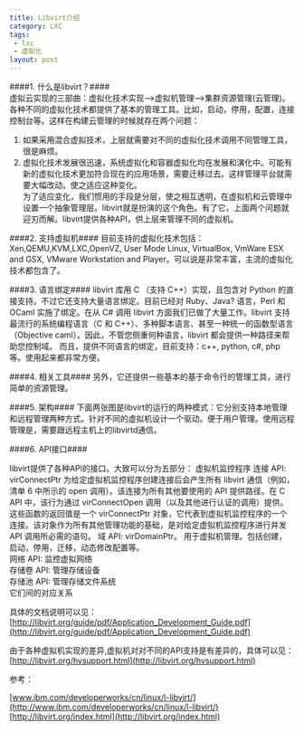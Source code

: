 ```yaml
---
title: Libvirt介绍
category: LXC
tags:
 - lxc
 - 虚拟化
layout: post
---
```

####1. 什么是libvirt？####  
虚拟云实现的三部曲：虚拟化技术实现-->虚拟机管理-->集群资源管理(云管理)。各种不同的虚拟化技术都提供了基本的管理工具。比如，启动，停用，配置，连接控制台等。这样在构建云管理的时候就存在两个问题：  
1) 如果采用混合虚拟技术，上层就需要对不同的虚拟化技术调用不同管理工具，很是麻烦。  
2) 虚拟化技术发展很迅速，系统虚拟化和容器虚拟化均在发展和演化中。可能有新的虚拟化技术更加符合现在的应用场景，需要迁移过去。这样管理平台就需要大幅改动。使之适应这种变化。  
为了适应变化，我们惯用的手段是分层，使之相互透明，在虚拟机和云管理中设置一个抽象管理层。libvirt就是扮演的这个角色。有了它，上面两个问题就迎刃而解。libvirt提供各种API，供上层来管理不同的虚拟机。

####2. 支持虚拟机####
目前支持的虚拟化技术包括：Xen,QEMU,KVM,LXC,OpenVZ, User Mode Linux, VirtualBox, VmWare ESX and GSX, VMware Workstation and Player。可以说是非常丰富，主流的虚拟化技术都包含了。

####3. 语言绑定####
 libvirt 库用 C （支持 C++）实现，且包含对 Python 的直接支持。不过它还支持大量语言绑定。目前已经对 Ruby、Java? 语言，Perl 和 OCaml 实施了绑定。在从 C# 调用 libvirt 方面我们已做了大量工作。libvirt 支持最流行的系统编程语言（C 和 C++）、多种脚本语言、甚至一种统一的函数型语言（Objective caml）。因此，不管您侧重何种语言，libvirt 都会提供一种路径来帮助您控制域。
 而且，提供不同语言的绑定，目前支持：c++, python, c#, php等。使用起来都非常方便。

####4. 相关工具####
 另外，它还提供一些基本的基于命令行的管理工具，进行简单的资源管理。


####5. 架构####
下面两张图是libvirt的运行的两种模式：它分别支持本地管理和远程管理两种方式。针对不同的虚拟机设计一个驱动。便于用户管理。使用远程管理是，需要跟远程主机上的libvirtd通信。
     


     

####6. API接口####

libvirt提供了各种API的接口。大致可以分为五部分：
虚拟机监控程序 
连接 API: virConnectPtr 为给定虚拟机监控程序创建连接后会产生所有 libvirt 通信（例如，清单 6 中所示的 open 调用）。该连接为所有其他要使用的 API 提供路径。在 C API 中，该行为通过 virConnectOpen 调用（以及其他进行认证的调用）提供。这些函数的返回值是一个 virConnectPtr 对象，它代表到虚拟机监控程序的一个连接。该对象作为所有其他管理功能的基础，是对给定虚拟机监控程序进行并发 API 调用所必需的语句。
域 API: virDomainPtr。 用于虚拟机管理。包括创建，启动，停用，迁移，动态修改配置等。      
网络 API: 监控虚拟网络  
存储卷 API: 管理存储设备  
存储池 API: 管理存储文件系统  
它们间的对应关系  
     



 具体的文档说明可以见：[http://libvirt.org/guide/pdf/Application_Development_Guide.pdf](http://libvirt.org/guide/pdf/Application_Development_Guide.pdf)
     
 由于各种虚拟机实现的差异,虚拟机对对不同的API支持是有差异的，具体可以见：
[http://libvirt.org/hvsupport.html](http://libvirt.org/hvsupport.html)


参考：

[www.ibm.com/developerworks/cn/linux/l-libvirt/](http://www.ibm.com/developerworks/cn/linux/l-libvirt/)  
[http://libvirt.org/index.html](http://libvirt.org/index.html)